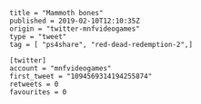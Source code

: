 ```
title = "Mammoth bones"
published = 2019-02-10T12:10:35Z
origin = "twitter-mnfvideogames"
type = "tweet"
tag = [ "ps4share", "red-dead-redemption-2",]

[twitter]
account = "mnfvideogames"
first_tweet = "1094569314194255874"
retweets = 0
favourites = 0
```

<p class='image'><img src='https://mnf.m17s.net/2019/02/10/DzCw_QwX0AEedgs.jpg' alt=''></p>

